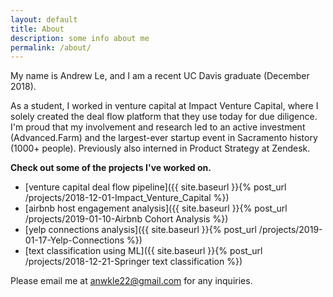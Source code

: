 ```yaml
---
layout: default
title: About
description: some info about me
permalink: /about/
---
```


My name is Andrew Le, and I am a recent UC Davis graduate (December 2018).

As a student, I worked in venture capital at Impact Venture Capital, where I solely created the deal flow platform that they use today for due diligence. I'm proud that my involvement and research led to an active investment (Advanced.Farm) and the largest-ever startup event in Sacramento history (1000+ people). Previously also interned in Product Strategy at Zendesk.

__Check out some of the projects I've worked on.__


- [venture capital deal flow pipeline]({{ site.baseurl }}{% post_url /projects/2018-12-01-Impact_Venture_Capital %})
- [airbnb host engagement analysis]({{ site.baseurl }}{% post_url /projects/2019-01-10-Airbnb Cohort Analysis %})
- [yelp connections analysis]({{ site.baseurl }}{% post_url /projects/2019-01-17-Yelp-Connections %})
- [text classification using ML]({{ site.baseurl }}{% post_url /projects/2018-12-21-Springer text classification %})


Please email me at anwkle22@gmail.com for any inquiries.
